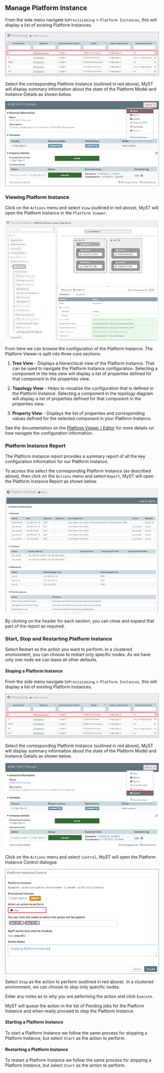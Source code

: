 ## Manage Platform Instance 
From the side menu navigate to`Provisioning` > `Platform Instances`, this will display a list of existing Platform Instances. 

![](img/platformInstanceList.PNG)

Select the corresponding Platform Instance (outlined in red above), MyST will display summary information about the state of the Platform Model and Instance Details as shown below.

![](img/platformInstanceSummary.PNG)



### Viewing Platform Instance
Click on the `Actions` menu and select `View` (outlined in red above), MyST will open the Platform Instance in the `Platform Viewer`.

![](img/platformInstanceViewer.PNG)

From here we can browse the configuration of the Platform Instance. The Platform Viewer is split into three core sections:

1. **Tree View** - Displays a hierarchical view of the Platform Instance. That can be used to navigate the Platform Instance configuration. Selecting a component in the tree view will display a list of properties defined for that component in the properties view.

2. **Topology View** - Helps to visualize the configuration that is defined in the Platform Instance. Selecting a component in the topology diagram will display a list of properties defined for that component in the properties view.

3. **Property View** - Displays the list of properties and corresponding values defined for the selected component in your Platform Instance. 

See the documentation on the [Platform Viewer / Editor](tbc) for more details on how navigate the configuration information.

### Platform Instance Report
The Platform instance report provides a summary report of all the key configuration information for our Platform Instance.

To access this select the corresponding Platform Instance (as described above), then click on the `Actions` menu and select `Report`, MyST will open the Platform Instance Report as shown below.

![](img/platformInstanceReport.PNG)

By clicking on the header for each section, you can close and expand that part of the report as required.

### Start, Stop and Restarting Platform Instance
Select Restart as the action you want to perform. In a clustered environment, you can choose to restart only specific nodes. As we have only one node we can leave all other defaults.

#### Stoping a Platform Instance
From the side menu navigate to`Provisioning` > `Platform Instances`, this will display a list of existing Platform Instances. 

![](img/platformInstanceList.PNG)

Select the corresponding Platform Instance (outlined in red above), MyST will display summary information about the state of the Platform Model and Instance Details as shown below.

![](img/controlPlatformInstance.PNG)

Click on the `Actions` menu and select `Control`, MyST will open the Platform Instance Control dialogue.

![](img/platformInstaneControl.PNG)

Select `Stop` as the action to perform (outlined in red above). In a clustered environment, we can choose to stop only specific nodes.

Enter any notes as to why you are peforming the action and click `Execute`.

MyST will queue the action in the list of Pending jobs for the Platform Instance and when ready proceed to stop the Platform Instance.

#### Starting a Platform Instance
To start a Platform Instance we follow the same process for stopping a Platform Instance, but select `Start` as the action to perform.

#### Restarting a Platform Instance

To restart a Platform Instance we follow the same process for stopping a Platform Instance, but select `Start` as the action to perform.
